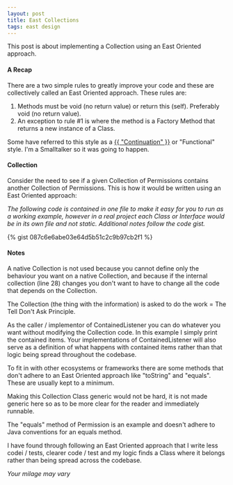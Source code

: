 ```yaml
---
layout: post
title: East Collections
tags: east design
---
```

This post is about implementing a Collection using an East Oriented approach.

#### A Recap
There are a two simple rules to greatly improve your code and these are collectively called an East Oriented approach.
These rules are:

1. Methods must be void (no return value) or return this (self). Preferably void (no return value).
2. An exception to rule #1 is where the method is a Factory Method that returns a new instance of a Class.

Some have referred to this style as a <a href="{{ https://en.wikipedia.org/wiki/Continuation-passing_style }}">{{ "Continuation" }}</a> or "Functional" style. I'm a Smalltalker so it was going to happen.

#### Collection
Consider the need to see if a given Collection of Permissions contains another Collection of Permissions. This is how it would be written using an East Oriented approach:

_The following code is contained in one file to make it easy for you to run as a working example, however in a real project each Class or Interface would be in its
own file and not static. Additional notes follow the code gist._

{% gist 087c6e6abe03e64d5b51c2c9b97cb2f1 %}

#### Notes
A native Collection is not used because you cannot define only the behaviour you want on a native Collection, and because if the internal collection (line 28) changes you
don't want to have to change all the code that depends on the Collection.

The Collection (the thing with the information) is asked to do the work = The Tell Don't Ask Principle.

As the caller / implementor of ContainedListener you can do whatever you want without modifying the Collection code. In this example I simply print the contained items. Your implementations
of ContainedListener will also serve as a definition of what happens with contained items rather than that logic being spread throughout the codebase.

To fit in with other ecosystems or frameworks there are some methods that don't adhere to an East Oriented approach like "toString" and "equals". These are usually kept to a minimum.

Making this Collection Class generic would not be hard, it is not made generic here so as to be more clear for the reader and immediately runnable.

The "equals" method of Permission is an example and doesn't adhere to Java conventions for an equals method.

I have found through following an East Oriented approach that I write less codei / tests, clearer code / test and my logic finds a Class where it belongs rather than being spread across the codebase.

_Your milage may vary_

